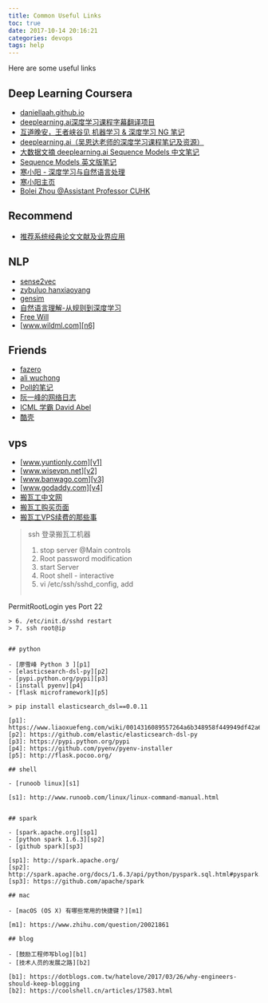 ```yaml
---
title: Common Useful Links
toc: true
date: 2017-10-14 20:16:21
categories: devops
tags: help
---
```


Here are some useful links

<!-- more -->

## Deep Learning Coursera

- [daniellaah.github.io][r1]
- [deeplearning.ai深度学习课程字幕翻译项目][r2]
- [互道晚安，王者峡谷见 机器学习 & 深度学习 NG 笔记][r3]
- [deeplearning.ai（吴恩达老师的深度学习课程笔记及资源）][r4]
- [大数据文摘 deeplearning.ai Sequence Models 中文笔记][r6]
- [Sequence Models 英文版笔记][r7]
- [寒小阳 - 深度学习与自然语言处理][r8]
- [寒小阳主页][r9]
- [Bolei Zhou @Assistant Professor CUHK][r10]

[r1]: http://daniellaah.github.io/
[r2]: https://www.ctolib.com/Yukong-Deeplearning-ai-Solutions.html
[r3]: https://www.cnblogs.com/marsggbo/
[r4]: https://github.com/fengdu78/deeplearning_ai_books
[r6]: https://github.com/theBigDataDigest/Andrew-Ng-deeplearning-part-5-Course-notes-in-Chinese/blob/master/Andrew-Ng-deeplearning.ai-part-5-Course%20notes.pdf
[r7]: https://kulbear.github.io/pdf/sequence-models.pdf
[r8]: https://blog.csdn.net/column/details/dl-nlp.html
[r9]: https://blog.csdn.net/han_xiaoyang/article/category/5877239
[r10]: http://people.csail.mit.edu/bzhou/

## Recommend

- [推荐系统经典论文文献及业界应用][recom1]

[recom1]: https://blog.csdn.net/bvl10101111/article/details/78822739

## NLP

- [sense2vec][n1]
- [zybuluo hanxiaoyang][n2]
- [gensim][n3]
- [自然语言理解-从规则到深度学习][n4]
- [Free Will][n5]
- [www.wildml.com][n6]

[n1]: https://github.com/explosion/sense2vec
[n2]: https://www.zybuluo.com/hanxiaoyang/note/472184
[n3]: https://radimrehurek.com/gensim/
[n4]: https://yq.aliyun.com/articles/158691
[n5]: https://plushunter.github.io/
[n6]: http://www.wildml.com/

## Friends

- [fazero][f1]
- [ali wuchong][f2]
- [Poll的笔记][f3]
- [阮一峰的网络日志][f4]
- [ICML 学霸 David Abel][f5]
- [酷壳][f6]

[f1]: https://blog.fazero.me/
[f2]: http://wuchong.me/
[f3]: http://www.cnblogs.com/maybe2030/
[f4]: http://www.ruanyifeng.com/blog/
[f5]: https://david-abel.github.io/
[f6]: https://coolshell.cn

## vps

- [www.yuntionly.com][v1]
- [www.wisevpn.net][v2]
- [www.banwago.com][v3]
- [www.godaddy.com][v4]
- [搬瓦工中文网][v5]
- [搬瓦工购买页面][v6]
- [搬瓦工VPS续费的那些事][v7]

[v1]: https://www.yuntionly.com/
[v2]: https://www.wisevpn.net/
[v3]: https://www.banwago.com/797.html
[v4]: https://www.godaddy.com/
[v5]: https://www.cnbanwagong.com/4.html
[v6]: https://bwh1.net/
[v7]: http://ulis.me/archives/5909

> ssh 登录搬瓦工机器
> 
> 1. stop server @Main controls
> 2. Root password modification
> 3. start Server
> 4. Root shell - interactive
> 5. vi /etc/ssh/sshd_config, add 
> ```
  PermitRootLogin yes
  Port 22
  ```
> 6. /etc/init.d/sshd restart
> 7. ssh root@ip


## python

- [廖雪峰 Python 3 ][p1]
- [elasticsearch-dsl-py][p2]
- [pypi.python.org/pypi][p3]
- [install pyenv][p4]
- [flask microframework][p5]

> pip install elasticsearch_dsl==0.0.11

[p1]: https://www.liaoxuefeng.com/wiki/0014316089557264a6b348958f449949df42a6d3a2e542c000
[p2]: https://github.com/elastic/elasticsearch-dsl-py
[p3]: https://pypi.python.org/pypi
[p4]: https://github.com/pyenv/pyenv-installer
[p5]: http://flask.pocoo.org/

## shell

- [runoob linux][s1]

[s1]: http://www.runoob.com/linux/linux-command-manual.html


## spark

- [spark.apache.org][sp1]
- [python spark 1.6.3][sp2]
- [github spark][sp3]

[sp1]: http://spark.apache.org/
[sp2]: http://spark.apache.org/docs/1.6.3/api/python/pyspark.sql.html#pyspark.sql.DataFrame
[sp3]: https://github.com/apache/spark

## mac

- [macOS (OS X) 有哪些常用的快捷键？][m1]

[m1]: https://www.zhihu.com/question/20021861

## blog

- [鼓励工程师写blog][b1]
- [技术人员的发展之路][b2]

[b1]: https://dotblogs.com.tw/hatelove/2017/03/26/why-engineers-should-keep-blogging
[b2]: https://coolshell.cn/articles/17583.html






